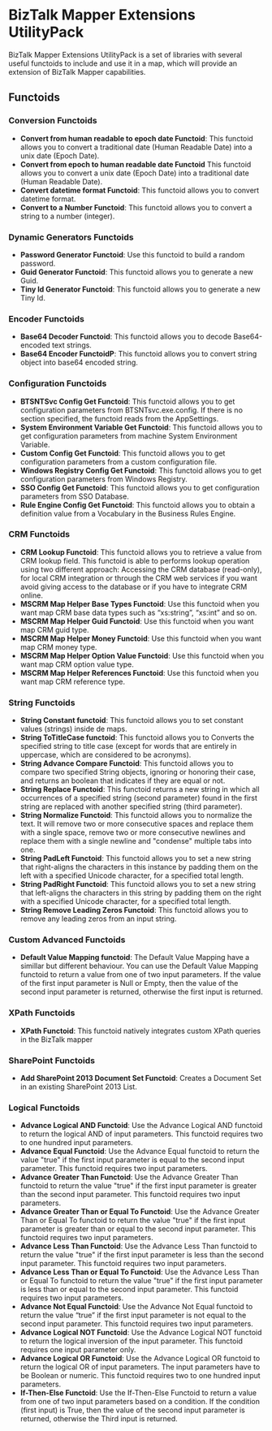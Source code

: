 # BizTalk Mapper Extensions UtilityPack
BizTalk Mapper Extensions UtilityPack is a set of libraries with several useful functoids to include and use it in a map, which will provide an extension of BizTalk Mapper capabilities.

## Functoids
### Conversion Functoids

* **Convert from human readable to epoch date Functoid**: This functoid allows you to convert a traditional date (Human Readable Date) into a unix date (Epoch Date).
* **Convert from epoch to human readable date Functoid** This functoid allows you to convert a unix date (Epoch Date) into a traditional date (Human Readable Date).
* **Convert datetime format Functoid**: This functoid allows you to convert datetime format.
* **Convert to a Number Functoid**: This functoid allows you to convert a string to a number (integer).

### Dynamic Generators Functoids

* **Password Generator Functoid**: Use this functoid to build a random password.
* **Guid Generator Functoid**: This functoid allows you to generate a new Guid.
* **Tiny Id Generator Functoid**: This functoid allows you to generate a new Tiny Id.

### Encoder Functoids

* **Base64 Decoder Functoid**: This functoid allows you to decode Base64-encoded text strings.
* **Base64  Encoder FunctoidP**: This functoid allows you to convert string object into base64 encoded string.

### Configuration Functoids

* **BTSNTSvc Config Get Functoid**: This functoid allows you to get configuration parameters from BTSNTsvc.exe.config. If there is no section specified, the functoid reads from the AppSettings.
* **System Environment Variable Get Functoid**: This functoid allows you to get configuration parameters from machine System Environment Variable.
* **Custom Config Get Functoid**: This functoid allows you to get configuration parameters from a custom configuration file.
* **Windows Registry Config Get Functoid**: This functoid allows you to get configuration parameters from Windows Registry.
* **SSO Config Get Functoid**: This functoid allows you to get configuration parameters from SSO Database.
* **Rule Engine Config Get Functoid**: This functoid allows you to obtain a definition value from a Vocabulary in the Business Rules Engine.

### CRM Functoids

* **CRM Lookup Functoid**: This functoid allows you to retrieve a value from CRM lookup field. This functoid is able to performs lookup operation using two different approach: Accessing the CRM database (read-only), for local CRM integration or through the CRM web services if you want avoid giving access to the database or if you have to integrate CRM online.
* **MSCRM Map Helper Base Types Functoid**: Use this functoid when you want map CRM base data types such as “xs:string”, “xs:int” and so on.
* **MSCRM Map Helper Guid Functoid**: Use this functoid when you want map CRM guid type.
* **MSCRM Map Helper Money Functoid**: Use this functoid when you want map CRM money type.
* **MSCRM Map Helper Option Value Functoid**: Use this functoid when you want map CRM option value type.
* **MSCRM Map Helper References Functoid**: Use this functoid when you want map CRM reference type.

### String Functoids

* **String Constant functoid**: This functoid allows you to set constant values (strings) inside de maps.
* **String ToTitleCase functoid**: This functoid allows you to Converts the specified string to title case (except for words that are entirely in uppercase, which are considered to be acronyms).
* **String Advance Compare Functoid**: This functoid allows you to compare two specified String objects, ignoring or honoring their case, and returns an boolean that indicates if they are equal or not.
* **String Replace Functoid**: This functoid returns a new string in which all occurrences of a specified string (second parameter) found in the first string are replaced with another specified string (third parameter).
* **String Normalize Functoid**: This functoid allows you to normalize the text. It will remove two or more consecutive spaces and replace them with a single space, remove two or more consecutive newlines and replace them with a single newline and "condense" multiple tabs into one.
* **String PadLeft Functoid**: This functoid allows you to set a new string that right-aligns the characters in this instance by padding them on the left with a specified Unicode character, for a specified total length.
* **String PadRight Functoid**: This functoid allows you to set a new string that left-aligns the characters in this string by padding them on the right with a specified Unicode character, for a specified total length.
* **String Remove Leading Zeros Functoid**: This functoid allows you to remove any leading zeros from an input string.

### Custom Advanced Functoids

* **Default Value Mapping functoid**: The Default Value Mapping have a simillar but different behaviour. You can use the Default Value Mapping functoid to return a value from one of two input parameters. If the value of the first input parameter is Null or Empty, then the value of the second input parameter is returned, otherwise the first input is returned.

### XPath Functoids

* **XPath Functoid**: This functoid natively integrates custom XPath queries in the BizTalk mapper

### SharePoint Functoids

* **Add SharePoint 2013 Document Set Functoid**: Creates a Document Set in an existing SharePoint 2013 List. 

### Logical Functoids

* **Advance Logical AND Functoid**: Use the Advance Logical AND functoid to return the logical AND of input parameters. This functoid requires two to one hundred input parameters.
* **Advance Equal Functoid**: Use the Advance Equal functoid to return the value "true" if the first input parameter is equal to the second input parameter. This functoid requires two input parameters.
* **Advance Greater Than Functoid**: Use the Advance Greater Than functoid to return the value "true" if the first input parameter is greater than the second input parameter. This functoid requires two input parameters.
* **Advance Greater Than or Equal To Functoid**: Use the Advance Greater Than or Equal To functoid to return the value "true" if the first input parameter is greater than or equal to the second input parameter. This functoid requires two input parameters.
* **Advance Less Than Functoid**: Use the Advance Less Than functoid to return the value "true" if the first input parameter is less than the second input parameter. This functoid requires two input parameters.
* **Advance Less Than or Equal To Functoid**: Use the Advance Less Than or Equal To functoid to return the value "true" if the first input parameter is less than or equal to the second input parameter. This functoid requires two input parameters.
* **Advance Not Equal Functoid**: Use the Advance Not Equal functoid to return the value “true” if the first input parameter is not equal to the second input parameter. This functoid requires two input parameters.
* **Advance Logical NOT Functoid**: Use the Advance Logical NOT functoid to return the logical inversion of the input parameter. This functoid requires one input parameter only.
* **Advance Logical OR Functoid**: Use the Advance Logical OR functoid to return the logical OR of input parameters. The input parameters have to be Boolean or numeric. This functoid requires two to one hundred input parameters.
* **If-Then-Else Functoid**: Use the If-Then-Else Functoid to return a value from one of two input parameters based on a condition. If the condition (first input) is True, then the value of the second input parameter is returned, otherwise the Third input is returned.
